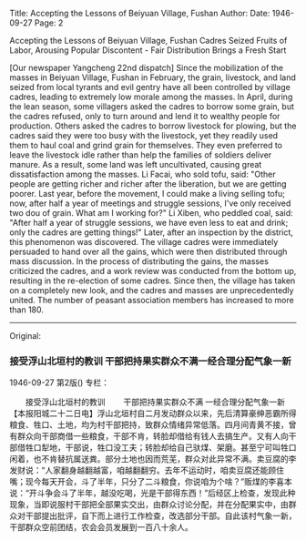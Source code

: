 Title: Accepting the Lessons of Beiyuan Village, Fushan
Author:
Date: 1946-09-27
Page: 2

Accepting the Lessons of Beiyuan Village, Fushan
Cadres Seized Fruits of Labor, Arousing Popular Discontent - Fair Distribution Brings a Fresh Start

[Our newspaper Yangcheng 22nd dispatch] Since the mobilization of the masses in Beiyuan Village, Fushan in February, the grain, livestock, and land seized from local tyrants and evil gentry have all been controlled by village cadres, leading to extremely low morale among the masses. In April, during the lean season, some villagers asked the cadres to borrow some grain, but the cadres refused, only to turn around and lend it to wealthy people for production. Others asked the cadres to borrow livestock for plowing, but the cadres said they were too busy with the livestock, yet they readily used them to haul coal and grind grain for themselves. They even preferred to leave the livestock idle rather than help the families of soldiers deliver manure. As a result, some land was left uncultivated, causing great dissatisfaction among the masses. Li Facai, who sold tofu, said: "Other people are getting richer and richer after the liberation, but we are getting poorer. Last year, before the movement, I could make a living selling tofu; now, after half a year of meetings and struggle sessions, I've only received two dou of grain. What am I working for?" Li Xiben, who peddled coal, said: "After half a year of struggle sessions, we have even less to eat and drink; only the cadres are getting things!" Later, after an inspection by the district, this phenomenon was discovered. The village cadres were immediately persuaded to hand over all the gains, which were then distributed through mass discussion. In the process of distributing the gains, the masses criticized the cadres, and a work review was conducted from the bottom up, resulting in the re-election of some cadres. Since then, the village has taken on a completely new look, and the cadres and masses are unprecedentedly united. The number of peasant association members has increased to more than 180.



<hr /> 

Original: 


### 接受浮山北垣村的教训  干部把持果实群众不满一经合理分配气象一新

1946-09-27
第2版()
专栏：

　　接受浮山北垣村的教训
　　干部把持果实群众不满  一经合理分配气象一新
    【本报阳城二十二日电】浮山北垣村自二月发动群众以来，先后清算豪绅恶霸所得粮食、牲口、土地，均为村干部把持，致群众情绪异常低落。四月间青黄不接，曾有群众向干部商借一些粮食，干部不肯，转脸却借给有钱人去搞生产。又有人向干部借牲口犁地，干部说，牲口没工夫；转脸却给自己驮煤、架磨。甚至宁可叫牲口闲着，也不肯替抗属送粪。部分土地也因而荒芜，群众对此异常不满。卖豆腐的李发财说：“人家翻身越翻越富，咱越翻翻穷。去年不运动时，咱卖豆腐还能顾住嘴；现今每天开会，斗了半年，只分了二斗粮食，你说咱为个啥？”贩煤的李喜本说：“开斗争会斗了半年，越没吃喝，光是干部得东西！”后经区上检查，发现此种现象，当即说服村干部把全部果实交出，由群众讨论分配，并在分配果实中，由群众对干部提出批评，自下而上进行工作检查，改选部分干部。自此该村气象一新，干部群众空前团结，农会会员发展到一百八十余人。
